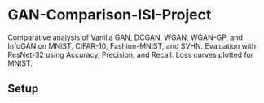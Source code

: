 # GAN-Comparison-ISI-Project

Comparative analysis of Vanilla GAN, DCGAN, WGAN, WGAN-GP, and InfoGAN on MNIST, CIFAR-10, Fashion-MNIST, and SVHN. 
Evaluation with ResNet-32 using Accuracy, Precision, and Recall. Loss curves plotted for MNIST.

## Setup
